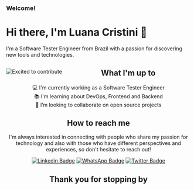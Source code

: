 ### Welcome!

# Hi there, I'm Luana Cristini 👋

I'm a Software Tester Engineer from Brazil with a passion for discovering new tools and technologies.

<div style="text-align:center">
<img src="https://media.giphy.com/media/vWst8QUOKAot6MHEZe/giphy.gif" alt="Excited to contribute" style="float:left; margin-right:10px;">

## What I'm up to

💻 I'm currently working as a Software Tester Engineer <br>
📚 I'm learning about DevOps, Frontend and Backend <br>
👯 I’m looking to collaborate on open source projects <br>

## How to reach me

I'm always interested in connecting with people who share my passion for technology and also with those who have different perspectives and experiences, so don't hesitate to reach out! 
<br>

[![Linkedin Badge](	https://img.shields.io/badge/LinkedIn-0077B5?style=for-the-badge&logo=linkedin&logoColor=white&link=https://www.linkedin.com/in/luanacristini/)](https://www.linkedin.com/in/luanacristini/)
[![WhatsApp Badge](	https://img.shields.io/badge/WhatsApp-25D366?style=for-the-badge&logo=whatsapp&logoColor=white&link=https://api.whatsapp.com/send?phone=5547988835413)](https://api.whatsapp.com/send?phone=5547988835413)
[![Twitter Badge](https://img.shields.io/badge/Twitter-1DA1F2?style=for-the-badge&logo=twitter&logoColor=white&link=https://twitter.com/whothefisluana)](https://twitter.com/whothefisluana)
<br>

## Thank you for stopping by

